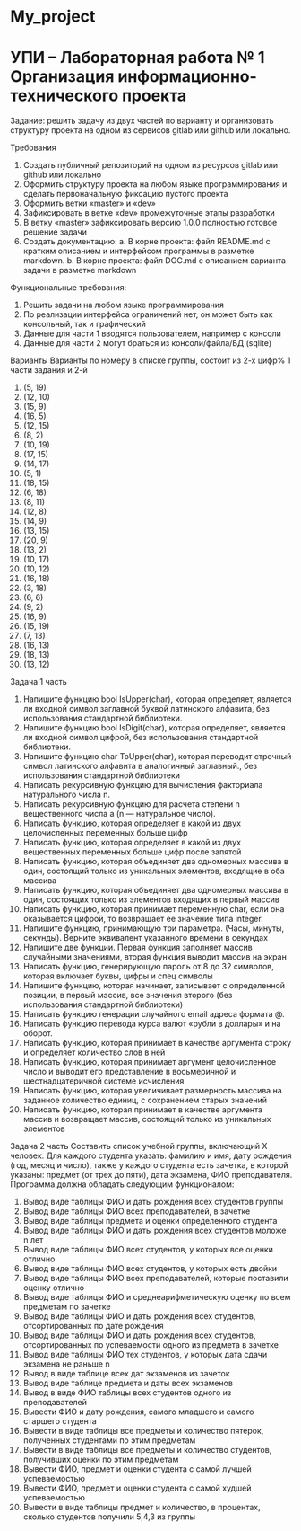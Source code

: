 # My_project
# УПИ – Лабораторная работа № 1 Организация информационно-технического проекта

Задание: решить задачу из двух частей по варианту и организовать структуру проекта на одном из сервисов gitlab или github или локально.

Требования
1.	Создать публичный репозиторий на одном из ресурсов gitlab или github или локально
2.	Оформить структуру проекта на любом языке программирования и сделать первоначальную фиксацию пустого проекта
3.	Оформить ветки «master» и «dev»
4.	Зафиксировать в ветке «dev» промежуточные этапы разработки
5.	В ветку «master» зафиксировать версию 1.0.0 полностью готовое решение задачи
6.	Создать документацию:
a.	В корне проекта: файл README.md с кратким описанием и интерфейсом программы в разметке markdown.
b.	В корне проекта: файл DOC.md с описанием варианта задачи в разметке markdown

Функциональные требования:
1.	Решить задачи на любом языке программирования
2.	По реализации интерфейса ограничений нет, он может быть как консольный, так и графический
3.	Данные для части 1 вводятся пользователем, например с консоли
4.	Данные для части 2 могут браться из консоли/файла/БД (sqlite)

Варианты
Варианты по номеру в списке группы, состоит из 2-х цифр% 1 части задания и 2-й
1.	(5, 19)
2.	(12, 10)
3.	(15, 9)
4.	(16, 5)
5.	(12, 15)
6.	(8, 2)
7.	(10, 19)
8.	(17, 15)
9.	(14, 17)
10.	(5, 1)
11.	(18, 15)
12.	(6, 18)
13.	(8, 11)
14.	(12, 8)
15.	(14, 9)
16.	(13, 15)
17.	(20, 9)
18.	(13, 2)
19.	(10, 17)
20.	(10, 12)
21.	(16, 18)
22.	(3, 18)
23.	(6, 6)
24.	(9, 2)
25.	(16, 9)
26.	(15, 19)
27.	(7, 13)
28.	(16, 13)
29.	(18, 13)
30.	(13, 12)

Задача 1 часть
1.	Напишите функцию bool IsUpper(char), которая определяет, является ли входной символ заглавной буквой латинского алфавита, без использования стандартной библиотеки.
2.	Напишите функцию bool IsDigit(char), которая определяет, является ли входной символ цифрой, без использования стандартной библиотеки.
3.	Напишите функцию char ToUpper(char), которая переводит строчный символ латинского алфавита в аналогичный заглавный., без использования стандартной библиотеки
4.	Написать рекурсивную функцию для вычисления факториала натурального числа n.
5.	Написать рекурсивную функцию для расчета степени n вещественного числа a (n — натуральное число).
6.	Написать функцию, которая определяет в какой из двух целочисленных переменных больше цифр
7.	Написать функцию, которая определяет в какой из двух вещественных переменных больше цифр после запятой
8.	Написать функцию, которая объединяет два одномерных массива в один, состоящий только из уникальных элементов, входящие в оба массива
9.	Написать функцию, которая объединяет два одномерных массива в один, состоящих только из элементов входящих в первый массив
10.	Написать функцию, которая принимает переменную char, если она оказывается цифрой, то возвращает ее значение типа integer.
11.	Напишите функцию, принимающую три параметра. (Часы, минуты, секунды). Верните эквивалент указанного времени в секундах
12.	Напишите две функции. Первая функция заполняет массив случайными значениями, вторая функция выводит массив на экран
13.	Написать функцию, генерирующую пароль от 8 до 32 символов, которая включает буквы, цифры и спец символы
14.	Напишите функцию, которая начинает, записывает с определенной позиции, в первый массив, все значения второго (без использования стандартной библиотеки)
15.	Написать функцию генерации случайного email адреса формата <name>@<domen>.<local>
16.	Написать функцию перевода курса валют «рубли в доллары» и на оборот.
17.	Написать функцию, которая принимает в качестве аргумента строку и определяет количество слов в ней
18.	Написать функцию, которая принимает аргумент целочисленное число и выводит его представление в восьмеричной и шестнадцатеричной системе исчисления
19.	Написать функцию, которая увеличивает размерность массива на заданное количество единиц, с сохранением старых значений
20.	Написать функцию, которая принимает в качестве аргумента массив и возвращает массив, состоящий только из уникальных элементов

Задача 2 часть
Составить список учебной группы, включающий Х человек. Для каждого студента указать: фамилию и имя, дату рождения (год, месяц и число), также у каждого студента есть зачетка, в которой указаны: предмет (от трех до пяти), дата экзамена, ФИО преподавателя.
Программа должна обладать следующим функционалом:
1.	Вывод виде таблицы ФИО и даты рождения всех студентов группы 
2.	Вывод виде таблицы ФИО всех преподавателей, в зачетке
3.	Вывод виде таблицы предмета и оценки определенного студента 
4.	Вывод виде таблицы ФИО и даты рождения всех студентов моложе n лет 
5.	Вывод виде таблицы ФИО всех студентов, у которых все оценки отлично
6.	Вывод виде таблицы ФИО всех студентов, у которых есть двойки
7.	Вывод виде таблицы ФИО всех преподавателей, которые поставили оценку отлично 
8.	Вывод виде таблицы ФИО и среднеарифметическую оценку по всем предметам по зачетке
9.	Вывод виде таблицы ФИО и даты рождения всех студентов, отсортированных по дате рождения
10.	Вывод виде таблицы ФИО и даты рождения всех студентов, отсортированных по успеваемости одного из предмета в зачетке
11.	Вывод виде таблицы ФИО тех студентов, у которых дата сдачи экзамена не раньше n
12.	Вывод в виде таблице всех дат экзаменов из зачеток
13.	Вывод виде таблице предмета и даты всех экзаменов
14.	Вывод в виде ФИО таблицы всех студентов одного из преподавателей
15.	Вывести ФИО и дату рождения, самого младшего и самого старшего студента
16.	Вывести в виде таблицы все предметы и количество пятерок, полученных студентами по этим предметам
17.	Вывести в виде таблицы все предметы и количество студентов, получивших оценки по этим предметам 
18.	Вывести ФИО, предмет и оценки студента с самой лучшей успеваемостью
19.	Вывести ФИО, предмет и оценки студента с самой худшей успеваемостью
20.	Вывести в виде таблицы предмет и количество, в процентах, сколько студентов получили 5,4,3 из группы
